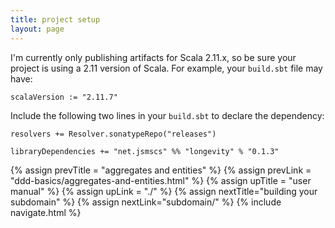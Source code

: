 ```yaml
---
title: project setup
layout: page
---
```


I'm currently only publishing artifacts for Scala 2.11.x, so be sure
your project is using a 2.11 version of Scala. For example, your
`build.sbt` file may have:

    scalaVersion := "2.11.7"

Include the following two lines in your `build.sbt` to declare the dependency:

    resolvers += Resolver.sonatypeRepo("releases")

    libraryDependencies += "net.jsmscs" %% "longevity" % "0.1.3"

{% assign prevTitle = "aggregates and entities" %}
{% assign prevLink = "ddd-basics/aggregates-and-entities.html" %}
{% assign upTitle = "user manual" %}
{% assign upLink = "./" %}
{% assign nextTitle="building your subdomain" %}
{% assign nextLink="subdomain/" %}
{% include navigate.html %}

